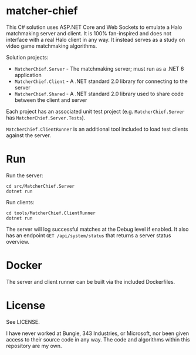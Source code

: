 # matcher-chief

This C# solution uses ASP.NET Core and Web Sockets to emulate a Halo matchmaking server and client. It is 100% fan-inspired and does not interface with a real Halo client in any way. It instead serves as a study on video game matchmaking algorithms.

Solution projects:
 - `MatcherChief.Server` - The matchmaking server; must run as a .NET 6 application
 - `MatcherChief.Client` - A .NET standard 2.0 library for connecting to the server
 - `MatcherChief.Shared` - A .NET standard 2.0 library used to share code between the client and server

Each project has an associated unit test project (e.g. `MatcherChief.Server` has `MatcherChief.Server.Tests`).

`MatcherChief.ClientRunner` is an additional tool included to load test clients against the server.

# Run

Run the server:
```
cd src/MatcherChief.Server
dotnet run
```

Run clients:
```
cd tools/MatcherChief.ClientRunner
dotnet run
```

The server will log successful matches at the Debug level if enabled. It also has an endpoint `GET /api/system/status` that returns a server status overview.

# Docker

The server and client runner can be built via the included Dockerfiles.

# License

See LICENSE.

I have never worked at Bungie, 343 Industries, or Microsoft, nor been given access to their source code in any way. The code and algorithms within this repository are my own.